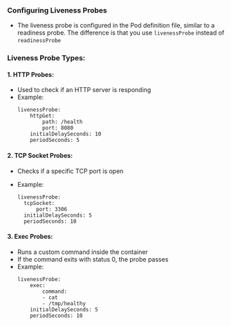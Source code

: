 ### Configuring Liveness Probes

- The liveness probe is configured in the Pod definition file, similar to a readiness probe. The difference is that you use <code>livenessProbe</code> instead of <code>readinessProbe</code>

### Liveness Probe Types:

#### 1. HTTP Probes:

- Used to check if an HTTP server is responding
- Example:
  ```
  livenessProbe:
      httpGet:
          path: /health
          port: 8080
      initialDelaySeconds: 10
      periodSeconds: 5
  ```

#### 2. TCP Socket Probes:

- Checks if a specific TCP port is open
- Example:

  ```
  livenessProbe:
    tcpSocket:
        port: 3306
    initialDelaySeconds: 5
    periodSeconds: 10
  ```

#### 3. Exec Probes:

- Runs a custom command inside the container
- If the command exits with status 0, the probe passes
- Example:
  ```
  livenessProbe:
      exec:
          command:
          - cat
          - /tmp/healthy
      initialDelaySeconds: 5
      periodSeconds: 10
  ```

